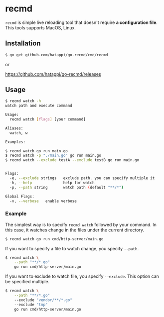 # recmd
`recmd` is simple live reloading tool that doesn't require **a configuration file**.
This tools supports MacOS, Linux.

## Installation

```sh
$ go get github.com/hatappi/go-recmd/cmd/recmd
```

or 

https://github.com/hatappi/go-recmd/releases

## Usage

```sh
$ recmd watch -h
watch path and execute command

Usage:
  recmd watch [flags] [your command]

Aliases:
  watch, w

Examples:

$ recmd watch go run main.go
$ recmd watch -p "./main.go" go run main.go
$ recmd watch --exclude testA --exclude testB go run main.go


Flags:
  -e, --exclude strings   exclude path. you can specify multiple it
  -h, --help              help for watch
  -p, --path string       watch path (default "**/*")

Global Flags:
  -v, --verbose   enable verbose
```

### Example

The simplest way is to specify `recmd watch` followed by your command.
In this case, it watches change in the files under the current directory.

```sh
$ recmd watch go run cmd/http-server/main.go
```

If you want to specify a file to watch change, you specify `--path`.

```sh
$ recmd watch \
	--path "**/*.go"
	go run cmd/http-server/main.go
```

If you want to exclude to watch file, you specify `--exclude`.
This option can be specified multiple.

```sh
$ recmd watch \
	--path "**/*.go"
	--exclude "vendor/**/*.go"
	--exclude "tmp"
	go run cmd/http-server/main.go
```